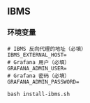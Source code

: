 ## IBMS

### 环境变量

```shell
# IBMS 反向代理的地址（必填）
IBMS_EXTERNAL_HOST=
# Grafana 用户（必填）
GRAFANA_ADMIN_USER=
# Grafana 密码（必填）
GRAFANA_ADMIN_PASSWORD=
```

```shell
bash install-ibms.sh
```
